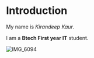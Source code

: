 
# Introduction
My name is *Kirandeep Kaur*.

I am a **Btech First year IT** student.

![IMG_6094](https://github.com/user-attachments/assets/50a99eff-f767-4dcd-8980-ef9c9ae0c07f)
